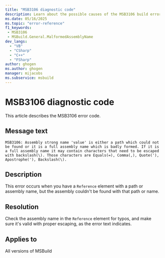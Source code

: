 ```yaml
---
title: "MSB3106 diagnostic code"
description: Learn about the possible causes of the MSB3106 build error, and get troubleshooting tips.
ms.date: 05/16/2025
ms.topic: "error-reference"
f1_keywords:
 - MSB3106
 - MSBuild.General.MalformedAssemblyName
dev_langs:
  - "VB"
  - "CSharp"
  - "C++"
  - "FSharp"
author: ghogen
ms.author: ghogen
manager: mijacobs
ms.subservice: msbuild
---
```


# MSB3106 diagnostic code

<!-- :::ErrorDefinitionDescription::: -->
<!-- :::editable-content name="introDescription"::: -->
This article describes the MSB3106 error code.
<!-- :::editable-content-end::: -->

## Message text

<!-- :::editable-content name="messageText"::: -->
`MSB3106: Assembly strong name 'value' is either a path which could not be found or it is a full assembly name which is badly formed. If it is a full assembly name it may contain characters that need to be escaped with backslash(\). Those characters are Equals(=), Comma(,), Quote('), Apostrophe('), Backslash(\).`
<!-- :::editable-content-end::: -->
<!-- MSB3106: Assembly strong name "{0}" is either a path which could not be found or it is a full assembly name which is badly formed. If it is a full assembly name it may contain characters that need to be escaped with backslash(\). Those characters are Equals(=), Comma(,), Quote("), Apostrophe('), Backslash(\). -->

<!-- :::editable-content name="postOutputDescription"::: -->
## Description

This error occurs when you have a `Reference` element with a path or assembly name, but the assembly couldn't be found with that path or name.

## Resolution

Check the assembly name in the `Reference` element for typos, and make sure it's valid with proper escaping, as the error text indicates.
<!-- :::editable-content-end::: -->
<!-- :::ErrorDefinitionDescription-end::: -->

## Applies to

All versions of MSBuild
